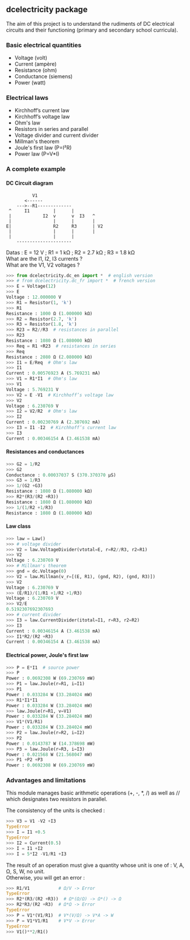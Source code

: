 ## dcelectricity package

The aim of this project is to understand the rudiments of DC electrical circuits and their functioning (primary and secondary school curricula).

### Basic electrical quantities

- Voltage (volt)
- Current (ampère)
- Resistance (ohm)
- Conductance (siemens)
- Power (watt)

### Electrical laws

- Kirchhoff’s current law
- Kirchhoff’s voltage law
- Ohm's law
- Resistors in series and parallel
- Voltage divider and current divider
- Millman's theorem
- Joule's first law (P=I²R)
- Power law (P=V*I)


### A complete example

#### DC Circuit diagram

```
          V1
       <------
    --->--R1-------------
 ^     I1         |      |
 |            I2  v      v  I3   ^
 |                |      |       |
E|                R2     R3      | V2
 |                |      |       |
 |                |      |
    ---------------------

```

Datas :
E = 12 V ; R1 = 1 kΩ ; R2 = 2.7 kΩ ; R3 = 1.8 kΩ    
What are the I1, I2, I3 currents ?   
What are the V1, V2 voltages ?  


```python  
>>> from dcelectricity.dc_en import *  # english version
>>> # from dcelectricity.dc_fr import *  # french version
>>> E = Voltage(12)
>>> E
Voltage : 12.000000 V
>>> R1 = Resistor(1, 'k')
>>> R1
Resistance : 1000 Ω (1.000000 kΩ)
>>> R2 = Resistor(2.7, 'k')
>>> R3 = Resistor(1.8, 'k')
>>> R23 = R2//R3  # resistances in parallel
>>> R23
Resistance : 1080 Ω (1.080000 kΩ)
>>> Req = R1 +R23  # resistances in series
>>> Req
Resistance : 2080 Ω (2.080000 kΩ)
>>> I1 = E/Req  # Ohm's law
>>> I1
Current : 0.00576923 A (5.769231 mA)
>>> V1 = R1*I1  # Ohm's law
>>> V1
Voltage : 5.769231 V
>>> V2 = E -V1  # Kirchhoff’s voltage law
>>> V2
Voltage : 6.230769 V
>>> I2 = V2/R2  # Ohm's law
>>> I2
Current : 0.00230769 A (2.307692 mA)
>>> I3 = I1 -I2  # Kirchhoff’s current law
>>> I3
Current : 0.00346154 A (3.461538 mA)
```

#### Resistances and conductances

```python
>>> G2 = 1/R2
>>> G2
Conductance : 0.00037037 S (370.370370 µS)
>>> G3 = 1/R3
>>> 1/(G2 +G3)
Resistance : 1080 Ω (1.080000 kΩ)
>>> R2*(R3/(R2 +R3))
Resistance : 1080 Ω (1.080000 kΩ)
>>> 1/(1/R2 +1/R3)
Resistance : 1080 Ω (1.080000 kΩ)
```

#### Law class

```python
>>> law = Law()
>>> # voltage divider
>>> V2 = law.VoltageDivider(vtotal=E, r=R2//R3, r2=R1)
>>> V2
Voltage : 6.230769 V
>>> # Millman's theorem
>>> gnd = dc.Voltage(0)
>>> V2 = law.Millman(v_r=[(E, R1), (gnd, R2), (gnd, R3)])
>>> V2
Voltage : 6.230769 V
>>> (E/R1)/(1/R1 +1/R2 +1/R3)
Voltage : 6.230769 V
>>> V2/E
0.5192307692307693
>>> # current divider
>>> I3 = law.CurrentDivider(itotal=I1, r=R3, r2=R2)
>>> I3
Current : 0.00346154 A (3.461538 mA)
>>> I1*R2/(R2 +R3)
Current : 0.00346154 A (3.461538 mA)
```

#### Electrical power, Joule's first law

```python
>>> P = E*I1  # source power
>>> P
Power : 0.0692308 W (69.230769 mW)
>>> P1 = law.Joule(r=R1, i=I1)
>>> P1
Power : 0.033284 W (33.284024 mW)
>>> R1*I1*I1
Power : 0.033284 W (33.284024 mW)
>>> law.Joule(r=R1, v=V1)
Power : 0.033284 W (33.284024 mW)
>>> V1*(V1/R1)
Power : 0.033284 W (33.284024 mW)
>>> P2 = law.Joule(r=R2, i=I2)
>>> P2
Power : 0.0143787 W (14.378698 mW)
>>> P3 = law.Joule(r=R3, i=I3)
Power : 0.021568 W (21.568047 mW)
>>> P1 +P2 +P3
Power : 0.0692308 W (69.230769 mW)
```

### Advantages and limitations

This module manages basic arithmetic operations (+, -, *, /) as well as // which designates two resistors in parallel.  

The consistency of the units is checked :  

```python
>>> V3 = V1 -V2 +I3
TypeError
>>> I = I1 +0.5
TypeError
>>> I2 = Current(0.5)
>>> I = I1 +I2
>>> I = 5*I2 -V1/R1 +I3
```

The result of an operation must give a quantity whose unit is one of : V, A, Ω, S, W, no unit.  
Otherwise, you will get an error :   

```python
>>> R1/V1           # Ω/V -> Error
TypeError
>>> R2*(R3/(R2 +R3))  # Ω*(Ω/Ω) -> Ω*() -> Ω
>>> R2*R3/(R2 +R3)  # Ω*Ω -> Error
TypeError
>>> P = V1*(V1/R1)  # V*(V/Ω) -> V*A -> W
>>> P = V1*V1/R1    # V*V -> Error
TypeError
>>> V1()**2/R1()
```




